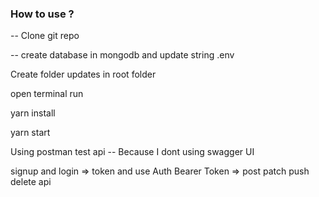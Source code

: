 ### How to use ? 

-- Clone git repo

-- create database in mongodb and update string .env

Create folder updates in root folder

open terminal run 

yarn install

yarn start

Using postman test api -- Because I dont using swagger UI

signup and login => token and use Auth Bearer Token => post patch push delete api
